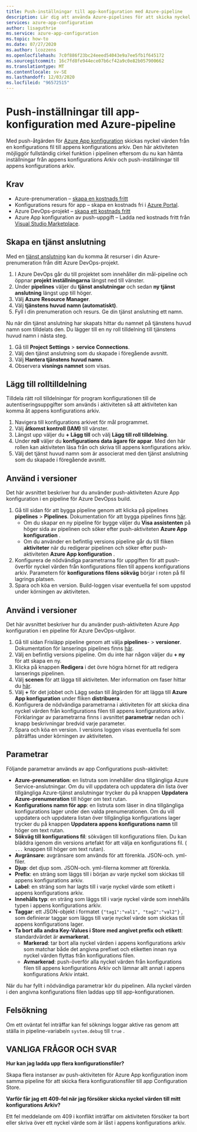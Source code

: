 ```yaml
---
title: Push-inställningar till app-konfiguration med Azure-pipeline
description: Lär dig att använda Azure-pipelines för att skicka nyckel värden till ett konfigurations lager för appar
services: azure-app-configuration
author: lisaguthrie
ms.service: azure-app-configuration
ms.topic: how-to
ms.date: 07/27/2020
ms.author: lcozzens
ms.openlocfilehash: 7c0f886f23bc24eeed54043e9a7ee5fb1f645172
ms.sourcegitcommit: 16c7fd8fe944ece07b6cf42a9c0e82b057900662
ms.translationtype: MT
ms.contentlocale: sv-SE
ms.lasthandoff: 12/03/2020
ms.locfileid: "96572515"
---
```

# <a name="push-settings-to-app-configuration-with-azure-pipelines"></a>Push-inställningar till app-konfiguration med Azure-pipeline

Med push-åtgärden för [Azure App konfiguration](https://marketplace.visualstudio.com/items?itemName=AzureAppConfiguration.azure-app-configuration-task-push) skickas nyckel värden från en konfigurations fil till appens konfigurations arkiv. Den här aktiviteten möjliggör fullständig cirkel funktion i pipelinen eftersom du nu kan hämta inställningar från appens konfigurations Arkiv och push-inställningar till appens konfigurations arkiv.

## <a name="prerequisites"></a>Krav

- Azure-prenumeration – [skapa en kostnads fritt](https://azure.microsoft.com/free/)
- Konfigurations resurs för app – skapa en kostnads fri i [Azure Portal](https://portal.azure.com).
- Azure DevOps-projekt – [skapa ett kostnads fritt](https://go.microsoft.com/fwlink/?LinkId=2014881)
- Azure App konfiguration av push-uppgift – Ladda ned kostnads fritt från [Visual Studio Marketplace](https://marketplace.visualstudio.com/items?itemName=AzureAppConfiguration.azure-app-configuration-task-push).

## <a name="create-a-service-connection"></a>Skapa en tjänst anslutning

Med en [tjänst anslutning](/azure/devops/pipelines/library/service-endpoints) kan du komma åt resurser i din Azure-prenumeration från ditt Azure DevOps-projekt.

1. I Azure DevOps går du till projektet som innehåller din mål-pipeline och öppnar **projekt inställningarna** längst ned till vänster.
1. Under **pipelines** väljer du **tjänst anslutningar** och sedan **ny tjänst anslutning** längst upp till höger.
1. Välj **Azure Resource Manager**.
1. Välj **tjänstens huvud namn (automatiskt)**.
1. Fyll i din prenumeration och resurs. Ge din tjänst anslutning ett namn.

Nu när din tjänst anslutning har skapats hittar du namnet på tjänstens huvud namn som tilldelats den. Du lägger till en ny roll tilldelning till tjänstens huvud namn i nästa steg.

1. Gå till **Project Settings**  >  **service Connections**.
1. Välj den tjänst anslutning som du skapade i föregående avsnitt.
1. Välj **Hantera tjänstens huvud namn**.
1. Observera **visnings namnet** som visas.

## <a name="add-role-assignment"></a>Lägg till rolltilldelning

Tilldela rätt roll tilldelningar för program konfigurationen till de autentiseringsuppgifter som används i aktiviteten så att aktiviteten kan komma åt appens konfigurations arkiv.

1. Navigera till konfigurations arkivet för mål programmet. 
1. Välj **åtkomst kontroll (IAM)** till vänster.
1. Längst upp väljer du **+ Lägg till** och välj **Lägg till roll tilldelning**.
1. Under **roll** väljer du **konfigurations data ägare för appar**. Med den här rollen kan aktiviteten läsa från och skriva till appens konfigurations arkiv. 
1. Välj det tjänst huvud namn som är associerat med den tjänst anslutning som du skapade i föregående avsnitt.
  
## <a name="use-in-builds"></a>Använd i versioner

Det här avsnittet beskriver hur du använder push-aktiviteten Azure App konfiguration i en pipeline för Azure DevOpss build.

1. Gå till sidan för att bygga pipeline genom att klicka på pipelines **pipelines**  >  **Pipelines**. Dokumentation för att bygga pipelines finns [här](/azure/devops/pipelines/create-first-pipeline?tabs=tfs-2018-2&view=azure-devops).
      - Om du skapar en ny pipeline för bygge väljer du **Visa assistenten** på höger sida av pipelinen och söker efter push-aktiviteten **Azure App konfiguration** .
      - Om du använder en befintlig versions pipeline går du till fliken **aktiviteter** när du redigerar pipelinen och söker efter push-aktiviteten **Azure App konfiguration** .
2. Konfigurera de nödvändiga parametrarna för uppgiften för att push-överför nyckel värden från konfigurations filen till appens konfigurations arkiv. Parametern för **konfigurations filens sökväg** börjar i roten på fil lagrings platsen.
3. Spara och köa en version. Build-loggen visar eventuella fel som uppstod under körningen av aktiviteten.

## <a name="use-in-releases"></a>Använd i versioner

Det här avsnittet beskriver hur du använder push-aktiviteten Azure App konfiguration i en pipeline för Azure DevOps-utgåvor.

1. Gå till sidan Frisläpp pipeline genom att välja **pipelines**-  >  **versioner**. Dokumentation för lanserings pipelines finns [här](/azure/devops/pipelines/release?view=azure-devops).
1. Välj en befintlig versions pipeline. Om du inte har någon väljer du **+ ny** för att skapa en ny.
1. Klicka på knappen **Redigera** i det övre högra hörnet för att redigera lanserings pipelinen.
1. Välj **scenen** för att lägga till aktiviteten. Mer information om faser hittar du [här](/azure/devops/pipelines/release/environments?view=azure-devops).
1. Välj **+** för det jobbet och Lägg sedan till åtgärden för att lägga till **Azure App konfiguration** under fliken **distribuera** .
1. Konfigurera de nödvändiga parametrarna i aktiviteten för att skicka dina nyckel värden från konfigurations filen till appens konfigurations arkiv. Förklaringar av parametrarna finns i avsnittet **parametrar** nedan och i knapp beskrivningar bredvid varje parameter.
1. Spara och köa en version. I versions loggen visas eventuella fel som påträffas under körningen av aktiviteten.

## <a name="parameters"></a>Parametrar

Följande parametrar används av app Configurations push-aktivitet:

- **Azure-prenumeration**: en listruta som innehåller dina tillgängliga Azure Service-anslutningar. Om du vill uppdatera och uppdatera din lista över tillgängliga Azure-tjänst anslutningar trycker du på knappen **Uppdatera Azure-prenumeration** till höger om text rutan.
- **Konfigurations namn för app**: en listruta som läser in dina tillgängliga konfigurations lager under den valda prenumerationen. Om du vill uppdatera och uppdatera listan över tillgängliga konfigurations lager trycker du på knappen **Uppdatera appens konfigurations namn** till höger om text rutan.
- **Sökväg till konfigurations fil**: sökvägen till konfigurations filen. Du kan bläddra igenom din versions artefakt för att välja en konfigurations fil. ( `...` knappen till höger om text rutan).
- **Avgränsare**: avgränsare som används för att förenkla. JSON-och. yml-filer.
- **Djup**: det djup som. JSON-och. yml-filerna kommer att förenkla.
- **Prefix**: en sträng som läggs till i början av varje nyckel som skickas till appens konfigurations arkiv.
- **Label**: en sträng som har lagts till i varje nyckel värde som etikett i appens konfigurations arkiv.
- **Innehålls typ**: en sträng som läggs till i varje nyckel värde som innehålls typen i appens konfigurations arkiv.
- **Taggar**: ett JSON-objekt i formatet `{"tag1":"val1", "tag2":"val2"}` , som definierar taggar som läggs till varje nyckel värde som skickas till appens konfigurations lager.
- **Ta bort alla andra Key-Values i Store med angivet prefix och etikett**: standardvärdet är **avmarkerat**.
  - **Markerad**: tar bort alla nyckel värden i appens konfigurations arkiv som matchar både det angivna prefixet och etiketten innan nya nyckel värden flyttas från konfigurations filen.
  - **Avmarkerad**: push-överför alla nyckel värden från konfigurations filen till appens konfigurations Arkiv och lämnar allt annat i appens konfigurations Arkiv intakt.

När du har fyllt i nödvändiga parametrar kör du pipelinen. Alla nyckel värden i den angivna konfigurations filen laddas upp till app-konfigurationen.

## <a name="troubleshooting"></a>Felsökning

Om ett oväntat fel inträffar kan fel söknings loggar aktive ras genom att ställa in pipeline-variabeln `system.debug` till `true` .

## <a name="faq"></a>VANLIGA FRÅGOR OCH SVAR

**Hur kan jag ladda upp flera konfigurationsfiler?**

Skapa flera instanser av push-aktiviteten för Azure App konfiguration inom samma pipeline för att skicka flera konfigurationsfiler till app Configuration Store.

**Varför får jag ett 409-fel när jag försöker skicka nyckel värden till mitt konfigurations Arkiv?**

Ett fel meddelande om 409 i konflikt inträffar om aktiviteten försöker ta bort eller skriva över ett nyckel värde som är låst i appens konfigurations arkiv.
